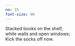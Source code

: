 ```yaml
---
no: 15
font-size: 90
---
```


Stacked books on the shelf,  
white walls and open windows;  
Kick the socks off now. 
